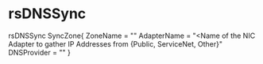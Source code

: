 # rsDNSSync
rsDNSSync SyncZone{
  ZoneName = "<Domain Name>"
  AdapterName = "<Name of the NIC Adapter to gather IP Addresses from {Public, ServiceNet, Other}"
  DNSProvider = "<Who will host the DNS Zone. Options are CloudServer or CloudDNS>"
}
